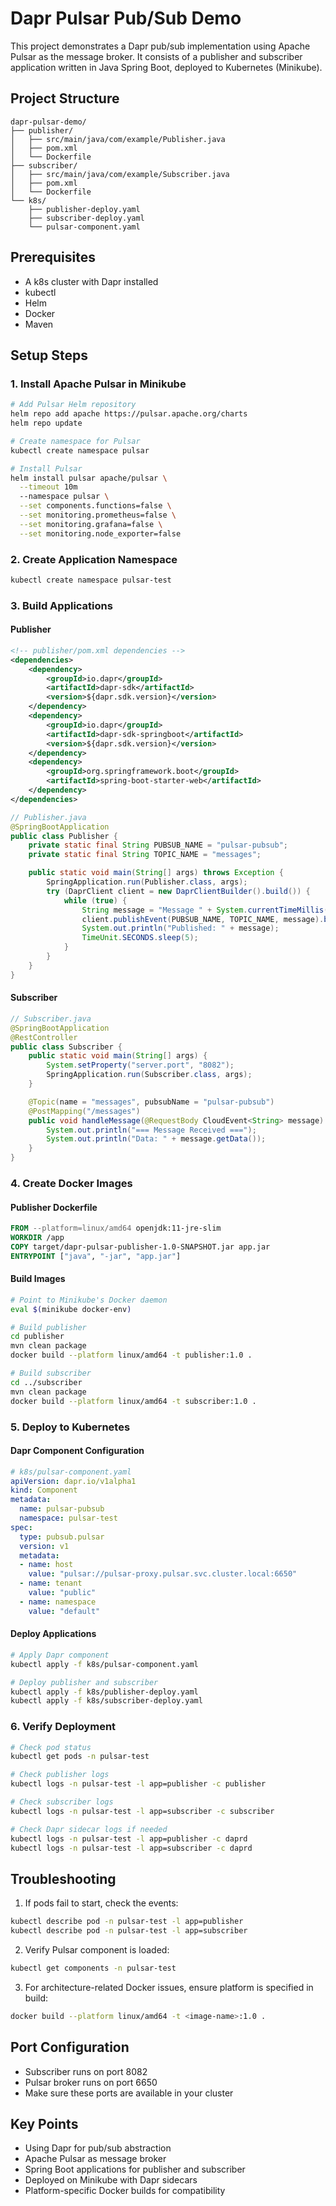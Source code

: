 # Dapr Pulsar Pub/Sub Demo

This project demonstrates a Dapr pub/sub implementation using Apache Pulsar as the message broker. It consists of a publisher and subscriber application written in Java Spring Boot, deployed to Kubernetes (Minikube).

## Project Structure

```
dapr-pulsar-demo/
├── publisher/
│   ├── src/main/java/com/example/Publisher.java
│   ├── pom.xml
│   └── Dockerfile
├── subscriber/
│   ├── src/main/java/com/example/Subscriber.java
│   ├── pom.xml
│   └── Dockerfile
└── k8s/
    ├── publisher-deploy.yaml
    ├── subscriber-deploy.yaml
    └── pulsar-component.yaml
```

## Prerequisites

- A k8s cluster with Dapr installed
- kubectl
- Helm
- Docker
- Maven

## Setup Steps

### 1. Install Apache Pulsar in Minikube

```bash
# Add Pulsar Helm repository
helm repo add apache https://pulsar.apache.org/charts
helm repo update

# Create namespace for Pulsar
kubectl create namespace pulsar

# Install Pulsar
helm install pulsar apache/pulsar \
  --timeout 10m
  --namespace pulsar \
  --set components.functions=false \
  --set monitoring.prometheus=false \
  --set monitoring.grafana=false \
  --set monitoring.node_exporter=false
```

### 2. Create Application Namespace

```bash
kubectl create namespace pulsar-test
```

### 3. Build Applications

#### Publisher

```xml
<!-- publisher/pom.xml dependencies -->
<dependencies>
    <dependency>
        <groupId>io.dapr</groupId>
        <artifactId>dapr-sdk</artifactId>
        <version>${dapr.sdk.version}</version>
    </dependency>
    <dependency>
        <groupId>io.dapr</groupId>
        <artifactId>dapr-sdk-springboot</artifactId>
        <version>${dapr.sdk.version}</version>
    </dependency>
    <dependency>
        <groupId>org.springframework.boot</groupId>
        <artifactId>spring-boot-starter-web</artifactId>
    </dependency>
</dependencies>
```

```java
// Publisher.java
@SpringBootApplication
public class Publisher {
    private static final String PUBSUB_NAME = "pulsar-pubsub";
    private static final String TOPIC_NAME = "messages";

    public static void main(String[] args) throws Exception {
        SpringApplication.run(Publisher.class, args);
        try (DaprClient client = new DaprClientBuilder().build()) {
            while (true) {
                String message = "Message " + System.currentTimeMillis();
                client.publishEvent(PUBSUB_NAME, TOPIC_NAME, message).block();
                System.out.println("Published: " + message);
                TimeUnit.SECONDS.sleep(5);
            }
        }
    }
}
```

#### Subscriber

```java
// Subscriber.java
@SpringBootApplication
@RestController
public class Subscriber {
    public static void main(String[] args) {
        System.setProperty("server.port", "8082");
        SpringApplication.run(Subscriber.class, args);
    }

    @Topic(name = "messages", pubsubName = "pulsar-pubsub")
    @PostMapping("/messages")
    public void handleMessage(@RequestBody CloudEvent<String> message) {
        System.out.println("=== Message Received ===");
        System.out.println("Data: " + message.getData());
    }
}
```

### 4. Create Docker Images

#### Publisher Dockerfile

```dockerfile
FROM --platform=linux/amd64 openjdk:11-jre-slim
WORKDIR /app
COPY target/dapr-pulsar-publisher-1.0-SNAPSHOT.jar app.jar
ENTRYPOINT ["java", "-jar", "app.jar"]
```

#### Build Images

```bash
# Point to Minikube's Docker daemon
eval $(minikube docker-env)

# Build publisher
cd publisher
mvn clean package
docker build --platform linux/amd64 -t publisher:1.0 .

# Build subscriber
cd ../subscriber
mvn clean package
docker build --platform linux/amd64 -t subscriber:1.0 .
```

### 5. Deploy to Kubernetes

#### Dapr Component Configuration

```yaml
# k8s/pulsar-component.yaml
apiVersion: dapr.io/v1alpha1
kind: Component
metadata:
  name: pulsar-pubsub
  namespace: pulsar-test
spec:
  type: pubsub.pulsar
  version: v1
  metadata:
  - name: host
    value: "pulsar://pulsar-proxy.pulsar.svc.cluster.local:6650"
  - name: tenant
    value: "public"
  - name: namespace
    value: "default"
```

#### Deploy Applications

```bash
# Apply Dapr component
kubectl apply -f k8s/pulsar-component.yaml

# Deploy publisher and subscriber
kubectl apply -f k8s/publisher-deploy.yaml
kubectl apply -f k8s/subscriber-deploy.yaml
```

### 6. Verify Deployment

```bash
# Check pod status
kubectl get pods -n pulsar-test

# Check publisher logs
kubectl logs -n pulsar-test -l app=publisher -c publisher

# Check subscriber logs
kubectl logs -n pulsar-test -l app=subscriber -c subscriber

# Check Dapr sidecar logs if needed
kubectl logs -n pulsar-test -l app=publisher -c daprd
kubectl logs -n pulsar-test -l app=subscriber -c daprd
```

## Troubleshooting
1. If pods fail to start, check the events:

```bash
kubectl describe pod -n pulsar-test -l app=publisher
kubectl describe pod -n pulsar-test -l app=subscriber
```

2. Verify Pulsar component is loaded:

```bash
kubectl get components -n pulsar-test
```

3. For architecture-related Docker issues, ensure platform is specified in build:

```bash
docker build --platform linux/amd64 -t <image-name>:1.0 .
```

## Port Configuration

- Subscriber runs on port 8082
- Pulsar broker runs on port 6650
- Make sure these ports are available in your cluster

## Key Points

- Using Dapr for pub/sub abstraction
- Apache Pulsar as message broker
- Spring Boot applications for publisher and subscriber
- Deployed on Minikube with Dapr sidecars
- Platform-specific Docker builds for compatibility
